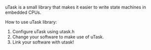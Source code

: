 uTask is a small library that makes it easier to write state machines in embedded CPUs.

How to use uTask library:
1. Configure uTask using utask.h
2. Change your software to make use of uTask.
3. Link your software with utask!